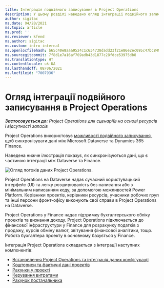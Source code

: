 ```yaml
---
title: Інтеграція подвійного записування в Project Operations
description: У цьому розділі наведено огляд інтеграції подвійного записування в Project Operations.
author: sigitac
ms.date: 04/28/2021
ms.topic: article
ms.prod: ''
ms.reviewer: kfend
ms.author: sigitac
ms.custom: intro-internal
ms.openlocfilehash: b65c40e8aaa9524c1c634738dadd23f21e86e2ec095c47bc849467c8806addbc
ms.sourcegitcommit: 7f8d1e7a16af769adb43d1877c28fdce53975db8
ms.translationtype: HT
ms.contentlocale: uk-UA
ms.lasthandoff: 08/06/2021
ms.locfileid: "7007936"
---
```

# <a name="project-operations-dual-write-integration-overview"></a>Огляд інтеграції подвійного записування в Project Operations

_**Застосовується до:** Project Operations для сценаріїв на основі ресурсів і відсутності запасів_

Project Operations використовує [можливості подвійного записування](/dynamics365/fin-ops-core/dev-itpro/data-entities/dual-write/dual-write-home-page), щоб синхронізувати дані між Microsoft Dataverse та Dynamics 365 Finance.

Наведена нижче ілюстрація показує, як синхронізуються дані, що є частиною інтеграції між Dataverse та Finance.

![Огляд потоків даних Project Operations.](./media/ProjectOperationsFlows.jpg)

Project Operations на Dataverse надає сучасний користувацький інтерфейс (UI) та легку розширюваність без написання або з мінімальним написанням коду, за допомогою можливостей Power Platform. Керівники проектів, керівники ресурсів, учасники робочих груп та інші персони фронт-офісу виконують свої справи в Project Operations на Dataverse.

Project Operations у Finance надає підтримку бухгалтерського обліку проектів та визнання доходу. Project Operations підключається до фінансової інфраструктури у Finance для розрахунку податків з продажу, курсів обміну валют, звітування фінансової аналітики, тощо. Робота бухгалтера проекту в основному базується у Finance.

Інтеграція Project Operations складається з інтеграції наступних компонентів:


- [Встановлення Project Operations та інтеграція даних конфігурації](resource-dual-write-setup-integration.md) 
- [Кошториси та фактичні дані проектів](resource-dual-write-estimates-actuals.md)
- [Рахунки у проекті](resource-dual-write-project-invoice.md)
- [Керування витратами](resource-dual-write-expense.md)
- [Рахунок постачальника](resource-dual-write-vendor-invoice.md)
